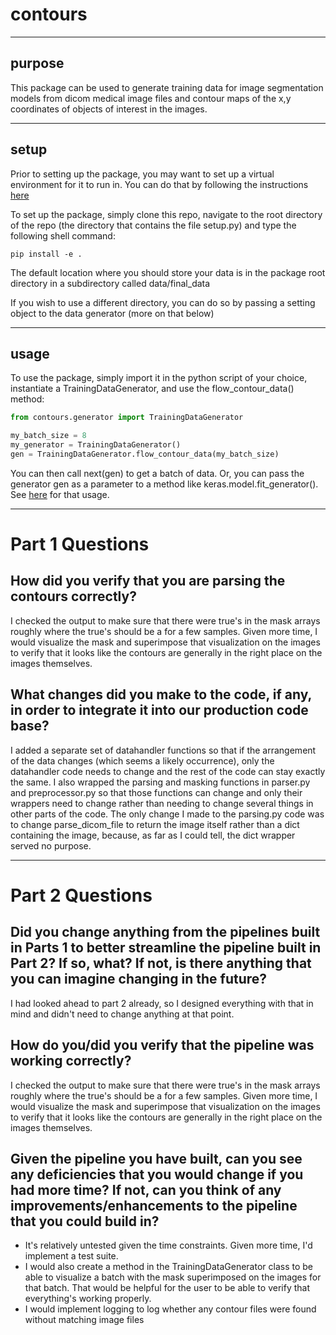 # contours

------------------

## purpose

This package can be used to generate training data for image segmentation models from dicom medical image files and contour maps of the x,y coordinates of objects of interest in the images.

------------------

## setup

Prior to setting up the package, you may want to set up a virtual environment for it to run in. You can do that by following the instructions [here](https://virtualenv.pypa.io/en/stable/)

To set up the package, simply clone this repo, navigate to the root directory of the repo (the directory that contains the file setup.py) and type the following shell command:
```
pip install -e .
```

The default location where you should store your data is in the package root directory in a subdirectory called data/final_data

If you wish to use a different directory, you can do so by passing a setting object to the data generator (more on that below)

------------------

## usage

To use the package, simply import it in the python script of your choice, instantiate a TrainingDataGenerator, and use the flow_contour_data() method:

```python
from contours.generator import TrainingDataGenerator

my_batch_size = 8
my_generator = TrainingDataGenerator()
gen = TrainingDataGenerator.flow_contour_data(my_batch_size)
```

You can then call next(gen) to get a batch of data. Or, you can pass the generator gen as a parameter to a method like keras.model.fit_generator().  See [here](https://keras.io/models/model/) for that usage.

------------------


# Part 1 Questions

## How did you verify that you are parsing the contours correctly?
I checked the output to make sure that there were true's in the mask arrays roughly where the true's should be a for a few samples. Given more time, I would visualize the mask and superimpose that visualization on the images to verify that it looks like the contours are generally in the right place on the images themselves.  

## What changes did you make to the code, if any, in order to integrate it into our production code base?
I added a separate set of datahandler functions so that if the arrangement of the data changes (which seems a likely occurrence), only the datahandler code needs to change and the rest of the code can stay exactly the same. I also wrapped the parsing and masking functions in parser.py and preprocessor.py so that those functions can change and only their wrappers need to change rather than needing to change several things in other parts of the code.  The only change I made to the parsing.py code was to change parse_dicom_file to return the image itself rather than a dict containing the image, because, as far as I could tell, the dict wrapper served no purpose.

------------------


# Part 2 Questions

## Did you change anything from the pipelines built in Parts 1 to better streamline the pipeline built in Part 2? If so, what? If not, is there anything that you can imagine changing in the future?
I had looked ahead to part 2 already, so I designed everything with that in mind and didn't need to change anything at that point.

## How do you/did you verify that the pipeline was working correctly?
I checked the output to make sure that there were true's in the mask arrays roughly where the true's should be a for a few samples. Given more time, I would visualize the mask and superimpose that visualization on the images to verify that it looks like the contours are generally in the right place on the images themselves.  

## Given the pipeline you have built, can you see any deficiencies that you would change if you had more time? If not, can you think of any improvements/enhancements to the pipeline that you could build in?
- It's relatively untested given the time constraints. Given more time, I'd implement a test suite.
- I would also create a method in the TrainingDataGenerator class to be able to visualize a batch with the mask superimposed on the images for that batch. That would be helpful for the user to be able to verify that everything's working properly.
- I would implement logging to log whether any contour files were found without matching image files
